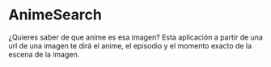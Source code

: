 # AnimeSearch
¿Quieres saber de que anime es esa imagen? Esta aplicación a partir de una url de una imagen te dirá el anime, el episodio y el momento exacto de la escena de la imagen.
